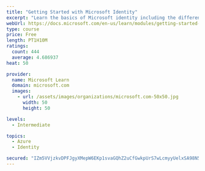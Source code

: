 ```yaml
---
title: "Getting Started with Microsoft Identity"
excerpt: "Learn the basics of Microsoft identity including the different types of tokens, account types, and supported topologies."
webUrl: https://docs.microsoft.com/en-us/learn/modules/getting-started-identity/
type: course
price: Free
length: PT1H10M
ratings:
  count: 444
  average: 4.686937
heat: 50

provider:
  name: Microsoft Learn
  domain: microsoft.com
  images:
    - url: /assets/images/organizations/microsoft.com-50x50.jpg
      width: 50
      height: 50

levels:
  - Intermediate

topics:
  - Azure
  - Identity

secured: "IZm5VVjzkvDPFJgyXMepW6EKp1svaGQhZ2uCfGwkpUrS7wLcmyyUelxSA98N50fF3BrjUrj1hI6h6K96N/x9W6X/uAqUOjiYQRoUpsvF9JiX51PcD1uFOpWe1C2/8DjVEd7PD0ZYZ5PK5YuSrOPODckQLjab/KOyp5CVD8PS6Yk0pybli/bT4xBZfgi9Mj5xiVCwLKYsM3AiDR5ICcDApI+XhQTAbz4h+Yu6soWfRfKK8sVsDeNjYt0ZLM9DNpPJm7p5hJzU2mqJYuGy0nrl+zh0gvC1eXjVNb9BoD+qStUKuOQh8x8Q8PKrquCOBiiO4vCRcGXWaSl9qYQ6r87nBWjB7dnV1iSzND/ZrEZpbRG2ANOqopnL6syiBYdmqfadSCiy9XpBBkhXakog1KmeNKhudKLfdL+ep6XqUUpP/Iw=;wMw1gEK5cZ4mZjR5ts/dSA=="
---
```


